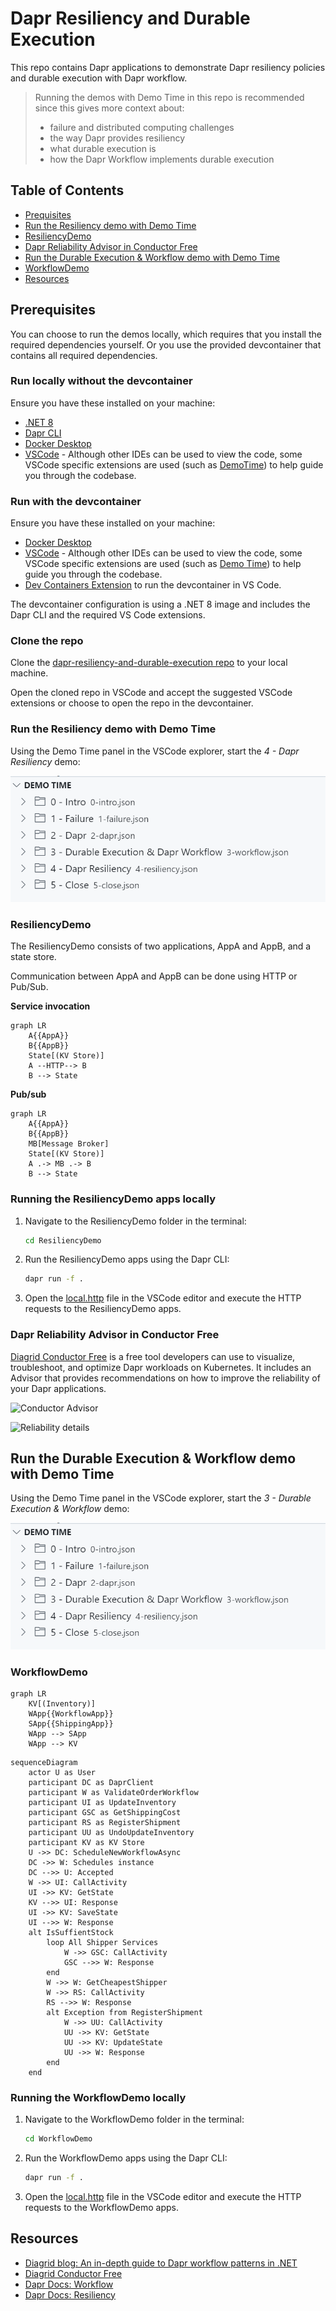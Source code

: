 # Dapr Resiliency and Durable Execution

This repo contains Dapr applications to demonstrate Dapr resiliency policies and durable execution with Dapr workflow.

> Running the demos with Demo Time in this repo is recommended since this gives more context about:
>
> - failure and distributed computing challenges
> - the way Dapr provides resiliency
> - what durable execution is
> - how the Dapr Workflow implements durable execution

## Table of Contents

- [Prequisites](#prerequisites)
- [Run the Resiliency demo with Demo Time](#run-the-resiliency-demo-with-demo-time)
- [ResiliencyDemo](#resiliencydemo)
- [Dapr Reliability Advisor in Conductor Free](#dapr-reliability-advisor-in-conductor-free)
- [Run the Durable Execution & Workflow demo with Demo Time](#Run-the-durable-execution--workflow-demo-with-demo-time)
- [WorkflowDemo](#workflowdemo)
- [Resources](#resources)

## Prerequisites

You can choose to run the demos locally, which requires that you install the required dependencies yourself. Or you use the provided devcontainer that contains all required dependencies.

### Run locally without the devcontainer

Ensure you have these installed on your machine:

- [.NET 8](https://dotnet.microsoft.com/download/dotnet/8.0)
- [Dapr CLI](https://docs.dapr.io/getting-started/install-dapr-cli/)
- [Docker Desktop](https://www.docker.com/products/docker-desktop/)
- [VSCode](https://code.visualstudio.com/) - Although other IDEs can be used to view the code, some VSCode specific extensions are used (such as [DemoTime](https://marketplace.visualstudio.com/items?itemName=eliostruyf.vscode-demo-time)) to help guide you through the codebase.

### Run with the devcontainer

Ensure you have these installed on your machine:

- [Docker Desktop](https://www.docker.com/products/docker-desktop/)
- [VSCode](https://code.visualstudio.com/) - Although other IDEs can be used to view the code, some VSCode specific extensions are used (such as [Demo Time](https://marketplace.visualstudio.com/items?itemName=eliostruyf.vscode-demo-time)) to help guide you through the codebase.
- [Dev Containers Extension](https://marketplace.visualstudio.com/items?itemName=ms-vscode-remote.remote-containers) to run the devcontainer in VS Code.

The devcontainer configuration is using a .NET 8 image and includes the Dapr CLI and the required VS Code extensions.

### Clone the repo

Clone the [dapr-resiliency-and-durable-execution repo](https://github.com/diagrid-labs/dapr-resiliency-and-durable-execution) to your local machine.

Open the cloned repo in VSCode and accept the suggested VSCode extensions or choose to open the repo in the devcontainer.

### Run the Resiliency demo with Demo Time

Using the Demo Time panel in the VSCode explorer, start the *4 - Dapr Resiliency* demo:

![Demo Time](./images/demo-time.png)

### ResiliencyDemo

The ResiliencyDemo consists of two applications, AppA and AppB, and a state store.

Communication between AppA and AppB can be done using HTTP or Pub/Sub.

**Service invocation**

```mermaid
graph LR
    A{{AppA}}
    B{{AppB}}
    State[(KV Store)]
    A --HTTP--> B
    B --> State
```

**Pub/sub**

```mermaid
graph LR
    A{{AppA}}
    B{{AppB}}
    MB[Message Broker]
    State[(KV Store)]
    A .-> MB .-> B
    B --> State
```

### Running the ResiliencyDemo apps locally

1. Navigate to the ResiliencyDemo folder in the terminal:

    ```bash
    cd ResiliencyDemo
    ```

2. Run the ResiliencyDemo apps using the Dapr CLI:

    ```bash
    dapr run -f .
    ```

3. Open the [local.http](./ResiliencyDemo/local.http) file in the VSCode editor and execute the HTTP requests to the ResiliencyDemo apps.

### Dapr Reliability Advisor in Conductor Free

[Diagrid Conductor Free](https://www.diagrid.io/conductor) is a free tool developers can use to visualize, troubleshoot, and optimize Dapr workloads on Kubernetes. It includes an Advisor that provides recommendations on how to improve the reliability of your Dapr applications.

![Conductor Advisor](./images/conductor1.png)

![Reliability details](./images/conductor2.png)

## Run the Durable Execution & Workflow demo with Demo Time

Using the Demo Time panel in the VSCode explorer, start the *3 - Durable Execution & Workflow* demo:

![Demo Time](./images/demo-time.png)

### WorkflowDemo

```mermaid
graph LR
    KV[(Inventory)]
    WApp{{WorkflowApp}}
    SApp{{ShippingApp}}
    WApp --> SApp
    WApp --> KV
```

```mermaid
sequenceDiagram
    actor U as User
    participant DC as DaprClient
    participant W as ValidateOrderWorkflow
    participant UI as UpdateInventory
    participant GSC as GetShippingCost
    participant RS as RegisterShipment
    participant UU as UndoUpdateInventory
    participant KV as KV Store
    U ->> DC: ScheduleNewWorkflowAsync
    DC ->> W: Schedules instance
    DC -->> U: Accepted
    W ->> UI: CallActivity
    UI ->> KV: GetState
    KV -->> UI: Response
    UI ->> KV: SaveState
    UI -->> W: Response
    alt IsSuffientStock
        loop All Shipper Services
            W ->> GSC: CallActivity
            GSC -->> W: Response
        end
        W ->> W: GetCheapestShipper
        W ->> RS: CallActivity
        RS -->> W: Response
        alt Exception from RegisterShipment
            W ->> UU: CallActivity
            UU ->> KV: GetState
            UU ->> KV: UpdateState
            UU ->> W: Response
        end
    end
```


### Running the WorkflowDemo locally

1. Navigate to the WorkflowDemo folder in the terminal:

    ```bash
    cd WorkflowDemo
    ```

2. Run the WorkflowDemo apps using the Dapr CLI:

    ```bash
    dapr run -f .
    ```

3. Open the [local.http](./WorkflowDemo/local.http) file in the VSCode editor and execute the HTTP requests to the WorkflowDemo apps.

## Resources

- [Diagrid blog: An in-depth guide to Dapr workflow patterns in .NET](https://www.diagrid.io/blog/in-depth-guide-to-dapr-workflow-patterns)
- [Diagrid Conductor Free](https://www.diagrid.io/conductor)
- [Dapr Docs: Workflow](https://docs.dapr.io/developing-applications/building-blocks/workflow/workflow-overview/)
- [Dapr Docs: Resiliency](https://docs.dapr.io/operations/resiliency/)